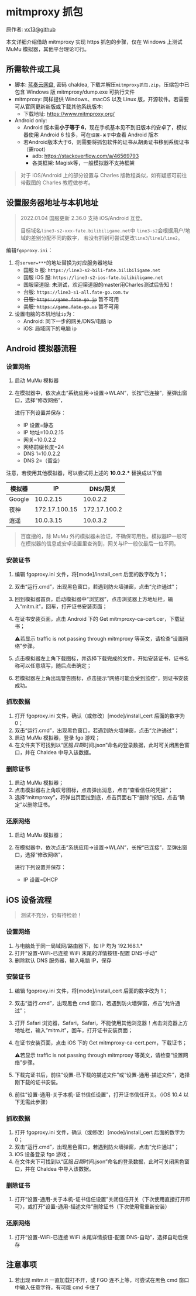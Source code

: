 # mitmproxy 抓包

原作者: [vx13@github](https://github.com/vx13)

本文详细介绍借助 mitmproxy 实现 https 抓包的步骤，仅在 Windows 上测试 MuMu 模拟器，其他平台理论可行。

## 所需软件或工具

- 脚本: [蓝奏云网盘](https://wwe.lanzoui.com/b01uoc3qh), 密码 chaldea, 下载并解压`mitmproxy抓包.zip`，压缩包中已包含 Windows 版 mitmproxy/dump.exe 可执行文件
- mitmproxy: 同样提供 Windows、macOS 以及 Linux 版，开源软件。若需要可从官网更新新版或下载其他系统版本:
  - 下载地址: <https://www.mitmproxy.org/>
- Android only:
  - Android 版本需**小于等于 6**，现在手机基本见不到旧版本的安卓了，模拟器使用 Android 6 较多，可在`设置-关于`中查看 Android 版本
  - 若Android版本大于6，则需要将抓包软件的证书从胡勇证书移到系统证书（需root）
    - adb: <https://stackoverflow.com/a/46569793>
    - 各类框架: Magisk等，一般模拟器不支持框架

> 对于 iOS/Android 上的部分设置与 Charles 版教程类似，如有疑惑可前往带截图的 Charles 教程做参考。

## 设置服务器地址与本机地址

> 2022.01.04 国服更新 2.36.0 支持 iOS/Android 互登。
>
> 目标域名`line3-s2-xxx-fate.bilibiligame.net`中
> `line3-s2`会根据用户/地域的差别分配不同的数字，
> 若没有抓到可尝试更改`line3`/`line1`/`line2`。

编辑`fgoproxy.ini`：

1. 将`server=***`的地址替换为对应服务器地址
   - 国服 b 服: `https://line3-s2-bili-fate.bilibiligame.net`
   - 国服 iOS 服: `https://line3-s2-ios-fate.bilibiligame.net`
   - 国服渠道服: 未测试，欢迎渠道服的master用Charles测试后告知！
   - 台服: `https://line3-s1-all.fate-go.com.tw`
   - ~~日服: `https://game.fate-go.jp`~~ 暂不可用
   - ~~美服: `https://game.fate-go.us`~~ 暂不可用
2. 设置电脑的本机地址`ip`为：
   - Android: 同下一步的网关/DNS/电脑 ip
   - iOS: 局域网下的电脑 ip

## Android 模拟器流程

### 设置网络

1. 启动 MuMu 模拟器

2. 在模拟器中，依次点击“系统应用->设置->WLAN”，长按“已连接”，至弹出窗口，选择“修改网络”，

   进行下列设置并保存：

   - IP 设置=静态
   - IP 地址=10.0.2.15
   - 网关=10.0.2.2
   - 网络前缀长度=24
   - DNS 1=10.0.2.2
   - DNS 2=（留空）

注意，若使用其他模拟器，可以尝试将上述的 **10.0.2.\*** 替换成以下值

| 模拟器 | IP            | DNS/网关     |
| ------ | ------------- | ------------ |
| Google | 10.0.2.15     | 10.0.2.2     |
| 夜神   | 172.17.100.15 | 172.17.100.2 |
| 逍遥   | 10.0.3.15     | 10.0.3.2     |

> 百度搜的，除 MuMu 外的模拟器未验证，不确保可用性。模拟器IP一般可在模拟器的信息或安卓设置里查询到，网关与IP一般仅最后一位不同。

### 安装证书

1. 编辑 fgoproxy.ini 文件，将[mode]/install_cert 后面的数字改为 1；

2. 双击“运行.cmd”，出现黑色窗口，若遇到防火墙弹窗，点击“允许通过”；

3. 回到模拟器首页，启动模拟器中“浏览器”，点击浏览器上方地址栏，输入“mitm.it”，回车，打开证书安装页面；

4. 在证书安装页面，点击 Android 下的 Get mitmproxy-ca-cert.cer，下载证书；

   :warning:若显示 traffic is not passing through mitmproxy 等英文，请检查“设置网络”步骤。

5. 点击模拟器左上角下载图标，并选择下载完成的文件，开始安装证书，证书名称可以任意填写，随后点击确定；

6. 若模拟器左上角出现警告图标，点击提示“网络可能会受到监控”，则证书安装成功。

### 抓取数据

1. 打开 fgoproxy.ini 文件，确认（或修改）[mode]/install_cert 后面的数字为 0；
2. 双击“运行.cmd”，出现黑色窗口，若遇到防火墙弹窗，点击“允许通过”；
3. 启动 MuMu 模拟器，登录 fgo 游戏；
4. 在文件夹下可找到以“区服*日期*时间.json”命名的登录数据，此时可关闭黑色窗口，并在 Chaldea 中导入该数据。

### 删除证书

1. 启动 MuMu 模拟器；
2. 点击模拟器右上角叹号图标，点击弹出消息，点击“查看信任的凭据”；
3. 选择“mitmproxy”，将弹出页面拉到底，点击页面右下“删除”按钮，点击“确定”以删除证书。

### 还原网络

1. 启动 MuMu 模拟器；

2. 在模拟器中，依次点击“系统应用->设置->WLAN”，长按“已连接”，至弹出窗口，选择“修改网络”，

   进行下列设置并保存：

   - IP 设置=DHCP

## iOS 设备流程

> 测试不充分，仍有待检验！

### 设置网络

1. 与电脑处于同一局域网/路由器下，如 IP 均为 192.168.1.\*
2. 打开“设置-WiFi-已连接 WiFi 末尾的详情按钮-配置 DNS-手动”
3. 删除默认 DNS 服务器，输入电脑 IP，保存

### 安装证书

1. 编辑 fgoproxy.ini 文件，将[mode]/install_cert 后面的数字改为 1；

2. 双击“运行.cmd”，出现黑色 cmd 窗口，若遇到防火墙弹窗，点击“允许通过”；

3. 打开 Safari 浏览器，Safari，Safari，不能使用其他浏览器！点击浏览器上方地址栏，输入“mitm.it”，回车，打开证书安装页面；

4. 在证书安装页面，点击 iOS 下的 Get mitmproxy-ca-cert.pem，下载证书；

   :warning:若显示 traffic is not passing through mitmproxy 等英文，请检查“设置网络”步骤。

5. 下载完证书后，前往“设置-已下载的描述文件”或“设置-通用-描述文件”，选择刚下载的证书安装。

6. 前往“设置-通用-关于本机-证书信任设置”，打开证书信任开关。（iOS 10.4 以下无需此步骤）

### 抓取数据

1. 打开 fgoproxy.ini 文件，确认（或修改）[mode]/install_cert 后面的数字为 0；
2. 双击“运行.cmd”，出现黑色窗口，若遇到防火墙弹窗，点击“允许通过”；
3. iOS 设备登录 fgo 游戏；
4. 在文件夹下可找到以“区服*日期*时间.json”命名的登录数据，此时可关闭黑色窗口，并在 Chaldea 中导入该数据。

### 删除证书

1. 打开“设置-通用-关于本机-证书信任设置”关闭信任开关（下次使用直接打开即可），或打开“设置-通用-描述文件”删除证书（下次使用需重新安装）

### 还原网络

1. 打开“设置-WiFi-已连接 WiFi 末尾详情按钮-配置 DNS-自动”，选择自动后保存

## 注意事项

1. 若出现 mitm.it 一直加载打不开，或 FGO 连不上等，可尝试在黑色 cmd 窗口中输入任意字符，有可能 cmd 卡住了
